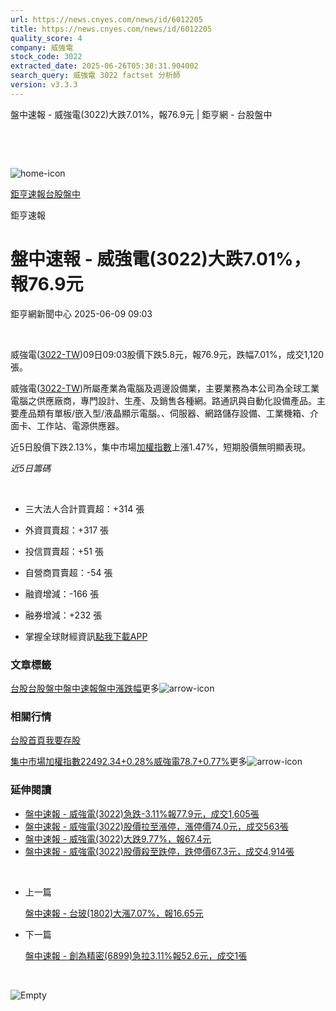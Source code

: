 ```yaml
---
url: https://news.cnyes.com/news/id/6012205
title: https://news.cnyes.com/news/id/6012205
quality_score: 4
company: 威強電
stock_code: 3022
extracted_date: 2025-06-26T05:38:31.904002
search_query: 威強電 3022 factset 分析師
version: v3.3.3
---
```


盤中速報 - 威強電(3022)大跌7.01%，報76.9元 | 鉅亨網 - 台股盤中

‌

‌

![home-icon](/assets/icons/breadCrumb/symbol-icon-home.svg)

[鉅亨速報](/news/cat/anue_live)[台股盤中](/news/cat/tw_live)

鉅亨速報

# 盤中速報 - 威強電(3022)大跌7.01%，報76.9元

鉅亨網新聞中心 2025-06-09 09:03

‌

威強電([3022-TW](https://www.cnyes.com/twstock/3022))09日09:03股價下跌5.8元，報76.9元，跌幅7.01%，成交1,120張。

威強電([3022-TW](https://www.cnyes.com/twstock/3022))所屬產業為電腦及週邊設備業，主要業務為本公司為全球工業電腦之供應廠商，專門設計、生產、及銷售各種網。路通訊與自動化設備產品。主要產品類有單板/嵌入型/液晶顯示電腦。、伺服器、網路儲存設備、工業機箱、介面卡、工作站、電源供應器。

近5日股價下跌2.13%，集中市場[加權指數](https://invest.cnyes.com/index/TWS/TSE01)上漲1.47%，短期股價無明顯表現。

*近5日籌碼*

‌

* 三大法人合計買賣超：+314 張
* 外資買賣超：+317 張
* 投信買賣超：+51 張
* 自營商買賣超：-54 張
* 融資增減：-166 張
* 融券增減：+232 張

* 掌握全球財經資訊[點我下載APP](http://www.cnyes.com/app/?utm_source=mweb&utm_medium=HamMenuBanner&utm_campaign=fixed&utm_content=entr)

### 文章標籤

[台股](https://news.cnyes.com/tag/台股 "台股")[台股盤中](https://news.cnyes.com/tag/台股盤中 "台股盤中")[盤中速報](https://news.cnyes.com/tag/盤中速報 "盤中速報")[盤中漲跌幅](https://news.cnyes.com/tag/盤中漲跌幅 "盤中漲跌幅")更多![arrow-icon](/assets/icons/arrows/arrow-down.svg)

### 相關行情

[台股首頁](https://www.cnyes.com/twstock)[我要存股](https://supr.link/8OHaU)

[集中市場加權指數22492.34+0.28%](https://invest.cnyes.com/index/TWS/TSE01)[威強電78.7+0.77%](https://www.cnyes.com/twstock/3022)更多![arrow-icon](/assets/icons/arrows/arrow-down.svg)

### 延伸閱讀

* [盤中速報 - 威強電(3022)急跌-3.11%報77.9元，成交1,605張](/news/id/5937601)
* [盤中速報 - 威強電(3022)股價拉至漲停，漲停價74.0元，成交563張](/news/id/5933203)
* [盤中速報 - 威強電(3022)大跌9.77%，報67.4元](/news/id/5929788)
* [盤中速報 - 威強電(3022)股價殺至跌停，跌停價67.3元，成交4,914張](/news/id/5929776)

‌

* 上一篇

  [盤中速報 - 台玻(1802)大漲7.07%，報16.65元](/news/id/6012636)
* 下一篇

  [盤中速報 - 創為精密(6899)急拉3.11%報52.6元，成交1張](/news/id/6010030)

‌

![Empty](/assets/icons/skeleton/empty-image.svg)

‌